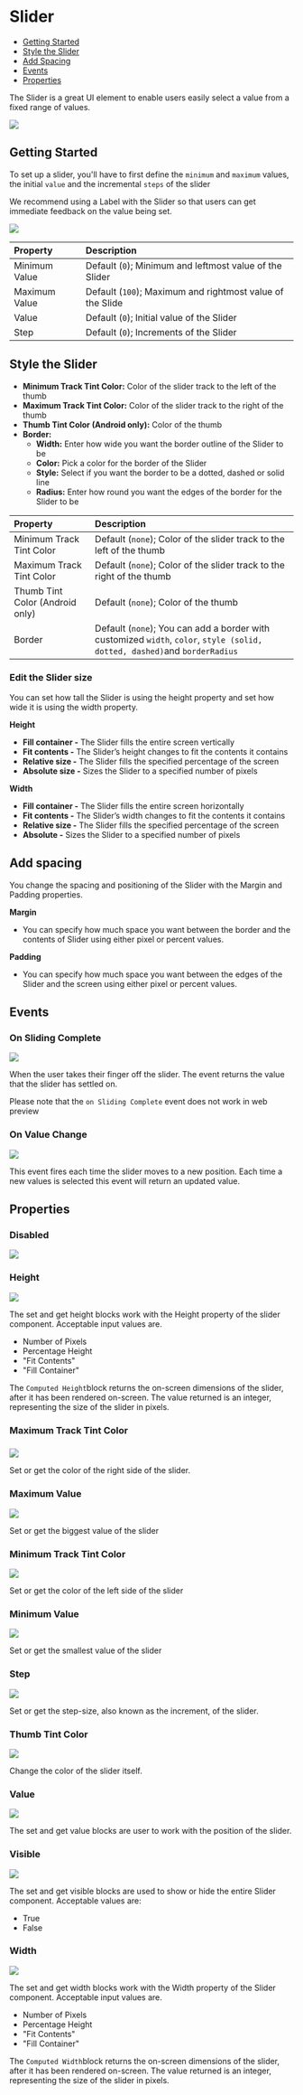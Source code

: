 # Slider

* [Getting Started](slider.md#getting-started)
* [Style the Slider](slider.md#style-the-slider)
* [Add Spacing](slider.md#add-spacing)
* [Events](slider.md#events) 
* [Properties](slider.md#properties)

The Slider is a great UI element to enable users easily select a value from a fixed range of values.

![](.gitbook/assets/slider-fig-2.png)

## 

## Getting Started

To set up a slider, you'll have to first define the `minimum` and `maximum` values, the initial `value` and the incremental `steps` of the slider

We recommend using a Label with the Slider so that users can get immediate feedback on the value being set.

![](.gitbook/assets/slider_change.png)

| Property | Description |
| :--- | :--- |
| Minimum Value | Default \(`0`\); Minimum and leftmost value of the Slider |
| Maximum Value | Default \(`100`\); Maximum and rightmost value of the Slide |
| Value | Default \(`0`\); Initial value of the Slider |
| Step | Default \(`0`\); Increments of the Slider |

## Style the Slider

* **Minimum Track Tint Color:** Color of the slider track to the left of the thumb
* **Maximum Track Tint Color:** Color of the slider track to the right of the thumb
* **Thumb Tint Color \(Android only\):** Color of the thumb
* **Border:** 
  * **Width:** Enter how wide you want the border outline of the Slider to be
  * **Color:** Pick a color for the border of the Slider
  * **Style:** Select if you want the border to be a dotted, dashed or solid line
  * **Radius:** Enter how round you want the edges of the border for the Slider to be

| Property | Description |
| :--- | :--- |
| Minimum Track Tint Color | Default \(`none`\); Color of the slider track to the left of the thumb |
| Maximum Track Tint Color | Default \(`none`\); Color of the slider track to the right of the thumb |
| Thumb Tint Color \(Android only\) | Default \(`none`\); Color of the thumb |
| Border | Default \(`none`\); You can add a border with customized `width`, `color`, `style (solid, dotted, dashed)`and `borderRadius` |

### Edit the Slider size

You can set how tall the Slider is using the height property and set how wide it is using the width property.

**Height**

* **Fill container -** The Slider fills the entire screen vertically
* **Fit contents -** The Slider’s height changes to fit the contents it contains
* **Relative size -** The Slider fills the specified percentage of the screen
* **Absolute size -** Sizes the Slider to a specified number of pixels

**Width**

* **Fill container -** The Slider fills the entire screen horizontally
* **Fit contents -** The Slider’s width changes to fit the contents it contains
* **Relative size -** The Slider fills the specified percentage of the screen
* **Absolute -** Sizes the Slider to a specified number of pixels

## Add spacing

You change the spacing and positioning of the Slider with the Margin and Padding properties.

**Margin**

* You can specify how much space you want between the border and the contents of Slider using either pixel or percent values.

**Padding**

* You can specify how much space you want between the edges of the Slider and the screen using either pixel or percent values.

## Events 

### On Sliding Complete

![](.gitbook/assets/on_sliding_complete.png)

When the user takes their finger off the slider. The event returns the value that the slider has settled on.

Please note that the `on Sliding Complete`  event does not work in web preview

### On Value Change

![](.gitbook/assets/on_value_change.png)

This event fires each time the slider moves to a new position. Each time a new values is selected this event will return an updated value.

## Properties

### Disabled 

![](.gitbook/assets/disabled%20%282%29.png)

### Height 

![](.gitbook/assets/height%20%287%29.png)

The set and get height blocks work with the Height property of the slider component. Acceptable input values are. 

* Number of Pixels
* Percentage Height
* "Fit Contents"
* "Fill Container"

The `Computed Height`block returns the on-screen dimensions of the slider, after it has been rendered on-screen. The value returned is an integer, representing the size of the slider in pixels.

### Maximum Track Tint Color

###  

![](.gitbook/assets/max_track_tint_color.png)

Set or get the color of the right side of the slider.

### Maximum Value

![](.gitbook/assets/max_value.png)

Set or get the biggest value of the slider

### Minimum Track Tint Color 

![](.gitbook/assets/min_track_tint_color.png)

Set or get the color of the left side of the slider

### Minimum Value

![](.gitbook/assets/min_value.png)

Set or get the smallest value of the slider

### Step 

![](.gitbook/assets/step.png)

Set or get the step-size, also known as the increment, of the slider.

### Thumb Tint Color 

![](.gitbook/assets/thumb_tint_color%20%282%29.png)

Change the color of the slider itself.

### Value 

![](.gitbook/assets/value%20%281%29.png)

The set and get value blocks are user to work with the position of the slider.

### Visible 

![](.gitbook/assets/visible%20%2811%29.png)



The set and get visible blocks are used to show or hide the entire Slider component. Acceptable values are:

* True
* False

### Width

![](.gitbook/assets/width%20%287%29.png)

The set and get width blocks work with the Width property of the Slider component. Acceptable input values are. 

* Number of Pixels
* Percentage Height
* "Fit Contents"
* "Fill Container"

The `Computed Width`block returns the on-screen dimensions of the slider, after it has been rendered on-screen. The value returned is an integer, representing the size of the slider in pixels.


